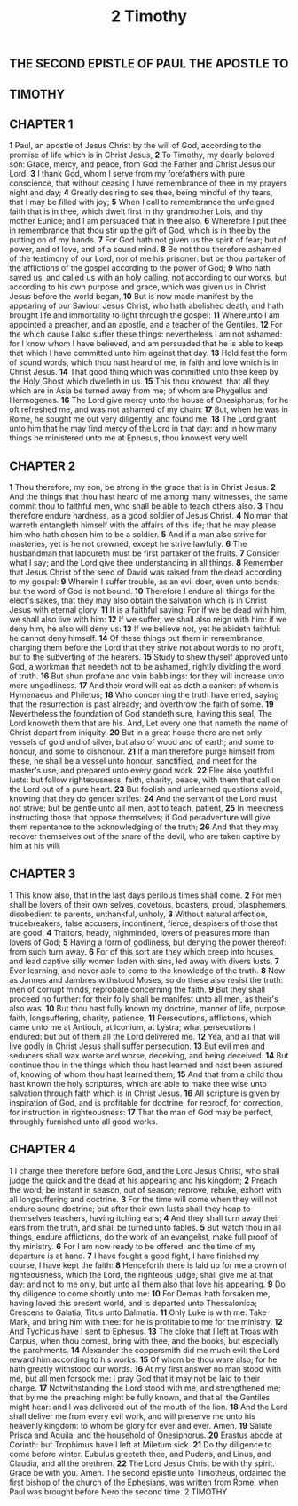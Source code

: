 ﻿---
title: 2 Timothy
weight: 16
---

## THE SECOND EPISTLE OF PAUL THE APOSTLE TO
## TIMOTHY


## CHAPTER 1
**1** Paul, an apostle of Jesus Christ by the will of God, according to the promise of life which is in Christ Jesus,
**2** To Timothy, my dearly beloved son: Grace, mercy, and peace, from God the Father and Christ Jesus our Lord.
**3** I thank God, whom I serve from my forefathers with pure conscience, that without ceasing I have remembrance of thee in my prayers night and day;
**4** Greatly desiring to see thee, being mindful of thy tears, that I may be filled with joy;
**5** When I call to remembrance the unfeigned faith that is in thee, which dwelt first in thy grandmother Lois, and thy mother Eunice; and I am persuaded that in thee also.
**6** Wherefore I put thee in remembrance that thou stir up the gift of God, which is in thee by the putting on of my hands.
**7** For God hath not given us the spirit of fear; but of power, and of love, and of a sound mind.
**8** Be not thou therefore ashamed of the testimony of our Lord, nor of me his prisoner: but be thou partaker of the afflictions of the gospel according to the power of God;
**9** Who hath saved us, and called us with an holy calling, not according to our works, but according to his own purpose and grace, which was given us in Christ Jesus before the world began,
**10** But is now made manifest by the appearing of our Saviour Jesus Christ, who hath abolished death, and hath brought life and immortality to light through the gospel:
**11** Whereunto I am appointed a preacher, and an apostle, and a teacher of the Gentiles.
**12** For the which cause I also suffer these things: nevertheless I am not ashamed: for I know whom I have believed, and am persuaded that he is able to keep that which I have committed unto him against that day.
**13** Hold fast the form of sound words, which thou hast heard of me, in faith and love which is in Christ Jesus.
**14** That good thing which was committed unto thee keep by the Holy Ghost which dwelleth in us.
**15** This thou knowest, that all they which are in Asia be turned away from me; of whom are Phygellus and Hermogenes.
**16** The Lord give mercy unto the house of Onesiphorus; for he oft refreshed me, and was not ashamed of my chain:
**17** But, when he was in Rome, he sought me out very diligently, and found me.
**18** The Lord grant unto him that he may find mercy of the Lord in that day: and in how many things he ministered unto me at Ephesus, thou knowest very well.

## CHAPTER 2
**1** Thou therefore, my son, be strong in the grace that is in Christ Jesus.
**2** And the things that thou hast heard of me among many witnesses, the same commit thou to faithful men, who shall be able to teach others also.
**3** Thou therefore endure hardness, as a good soldier of Jesus Christ.
**4** No man that warreth entangleth himself with the affairs of this life; that he may please him who hath chosen him to be a soldier.
**5** And if a man also strive for masteries, yet is he not crowned, except he strive lawfully.
**6** The husbandman that laboureth must be first partaker of the fruits.
**7** Consider what I say; and the Lord give thee understanding in all things.
**8** Remember that Jesus Christ of the seed of David was raised from the dead according to my gospel:
**9** Wherein I suffer trouble, as an evil doer, even unto bonds; but the word of God is not bound.
**10** Therefore I endure all things for the elect's sakes, that they may also obtain the salvation which is in Christ Jesus with eternal glory.
**11** It is a faithful saying: For if we be dead with him, we shall also live with him:
**12** If we suffer, we shall also reign with him: if we deny him, he also will deny us:
**13** If we believe not, yet he abideth faithful: he cannot deny himself.
**14** Of these things put them in remembrance, charging them before the Lord that they strive not about words to no profit, but to the subverting of the hearers.
**15** Study to shew thyself approved unto God, a workman that needeth not to be ashamed, rightly dividing the word of truth.
**16** But shun profane and vain babblings: for they will increase unto more ungodliness.
**17** And their word will eat as doth a canker: of whom is Hymenaeus and Philetus;
**18** Who concerning the truth have erred, saying that the resurrection is past already; and overthrow the faith of some.
**19** Nevertheless the foundation of God standeth sure, having this seal, The Lord knoweth them that are his. And, Let every one that nameth the name of Christ depart from iniquity.
**20** But in a great house there are not only vessels of gold and of silver, but also of wood and of earth; and some to honour, and some to dishonour.
**21** If a man therefore purge himself from these, he shall be a vessel unto honour, sanctified, and meet for the master's use, and prepared unto every good work.
**22** Flee also youthful lusts: but follow righteousness, faith, charity, peace, with them that call on the Lord out of a pure heart.
**23** But foolish and unlearned questions avoid, knowing that they do gender strifes.
**24** And the servant of the Lord must not strive; but be gentle unto all men, apt to teach, patient,
**25** In meekness instructing those that oppose themselves; if God peradventure will give them repentance to the acknowledging of the truth;
**26** And that they may recover themselves out of the snare of the devil, who are taken captive by him at his will.

## CHAPTER 3
**1** This know also, that in the last days perilous times shall come.
**2** For men shall be lovers of their own selves, covetous, boasters, proud, blasphemers, disobedient to parents, unthankful, unholy,
**3** Without natural affection, trucebreakers, false accusers, incontinent, fierce, despisers of those that are good,
**4** Traitors, heady, highminded, lovers of pleasures more than lovers of God;
**5** Having a form of godliness, but denying the power thereof: from such turn away.
**6** For of this sort are they which creep into houses, and lead captive silly women laden with sins, led away with divers lusts,
**7** Ever learning, and never able to come to the knowledge of the truth.
**8** Now as Jannes and Jambres withstood Moses, so do these also resist the truth: men of corrupt minds, reprobate concerning the faith.
**9** But they shall proceed no further: for their folly shall be manifest unto all men, as their's also was.
**10** But thou hast fully known my doctrine, manner of life, purpose, faith, longsuffering, charity, patience,
**11** Persecutions, afflictions, which came unto me at Antioch, at Iconium, at Lystra; what persecutions I endured: but out of them all the Lord delivered me.
**12** Yea, and all that will live godly in Christ Jesus shall suffer persecution.
**13** But evil men and seducers shall wax worse and worse, deceiving, and being deceived.
**14** But continue thou in the things which thou hast learned and hast been assured of, knowing of whom thou hast learned them;
**15** And that from a child thou hast known the holy scriptures, which are able to make thee wise unto salvation through faith which is in Christ Jesus.
**16** All scripture is given by inspiration of God, and is profitable for doctrine, for reproof, for correction, for instruction in righteousness:
**17** That the man of God may be perfect, throughly furnished unto all good works.

## CHAPTER 4
**1** I charge thee therefore before God, and the Lord Jesus Christ, who shall judge the quick and the dead at his appearing and his kingdom;
**2** Preach the word; be instant in season, out of season; reprove, rebuke, exhort with all longsuffering and doctrine.
**3** For the time will come when they will not endure sound doctrine; but after their own lusts shall they heap to themselves teachers, having itching ears;
**4** And they shall turn away their ears from the truth, and shall be turned unto fables.
**5** But watch thou in all things, endure afflictions, do the work of an evangelist, make full proof of thy ministry.
**6** For I am now ready to be offered, and the time of my departure is at hand.
**7** I have fought a good fight, I have finished my course, I have kept the faith:
**8** Henceforth there is laid up for me a crown of righteousness, which the Lord, the righteous judge, shall give me at that day: and not to me only, but unto all them also that love his appearing.
**9** Do thy diligence to come shortly unto me:
**10** For Demas hath forsaken me, having loved this present world, and is departed unto Thessalonica; Crescens to Galatia, Titus unto Dalmatia.
**11** Only Luke is with me. Take Mark, and bring him with thee: for he is profitable to me for the ministry.
**12** And Tychicus have I sent to Ephesus.
**13** The cloke that I left at Troas with Carpus, when thou comest, bring with thee, and the books, but especially the parchments.
**14** Alexander the coppersmith did me much evil: the Lord reward him according to his works:
**15** Of whom be thou ware also; for he hath greatly withstood our words.
**16** At my first answer no man stood with me, but all men forsook me: I pray God that it may not be laid to their charge.
**17** Notwithstanding the Lord stood with me, and strengthened me; that by me the preaching might be fully known, and that all the Gentiles might hear: and I was delivered out of the mouth of the lion.
**18** And the Lord shall deliver me from every evil work, and will preserve me unto his heavenly kingdom: to whom be glory for ever and ever. Amen.
**19** Salute Prisca and Aquila, and the household of Onesiphorus.
**20** Erastus abode at Corinth: but Trophimus have I left at Miletum sick.
**21** Do thy diligence to come before winter. Eubulus greeteth thee, and Pudens, and Linus, and Claudia, and all the brethren.
**22** The Lord Jesus Christ be with thy spirit. Grace be with you. Amen.
The second epistle unto Timotheus, ordained the first bishop of the church of the Ephesians, was written from Rome, when Paul was brought before Nero the second time.
2 TIMOTHY



